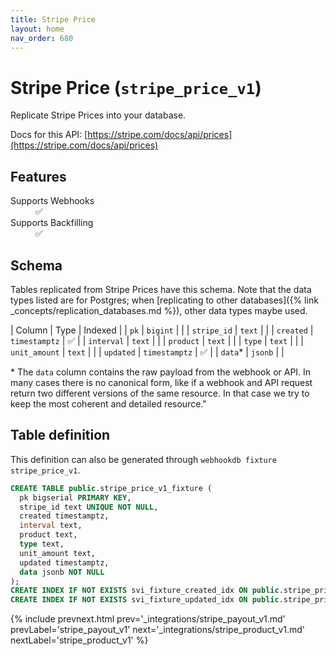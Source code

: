 ```yaml
---
title: Stripe Price
layout: home
nav_order: 680
---
```


# Stripe Price (`stripe_price_v1`)

Replicate Stripe Prices into your database.

Docs for this API: [https://stripe.com/docs/api/prices](https://stripe.com/docs/api/prices)

## Features

<dl>
<dt>Supports Webhooks</dt>
<dd>✅</dd>
<dt>Supports Backfilling</dt>
<dd>✅</dd>

</dl>

## Schema

Tables replicated from Stripe Prices have this schema.
Note that the data types listed are for Postgres;
when [replicating to other databases]({% link _concepts/replication_databases.md %}),
other data types maybe used.

| Column | Type | Indexed |
| `pk` | `bigint` |  |
| `stripe_id` | `text` |  |
| `created` | `timestamptz` | ✅ |
| `interval` | `text` |  |
| `product` | `text` |  |
| `type` | `text` |  |
| `unit_amount` | `text` |  |
| `updated` | `timestamptz` | ✅ |
| `data`* | `jsonb` |  |

<span class="fs-3">* The `data` column contains the raw payload from the webhook or API.
In many cases there is no canonical form, like if a webhook and API request return
two different versions of the same resource.
In that case we try to keep the most coherent and detailed resource."</span>

## Table definition

This definition can also be generated through `webhookdb fixture stripe_price_v1`.

```sql
CREATE TABLE public.stripe_price_v1_fixture (
  pk bigserial PRIMARY KEY,
  stripe_id text UNIQUE NOT NULL,
  created timestamptz,
  interval text,
  product text,
  type text,
  unit_amount text,
  updated timestamptz,
  data jsonb NOT NULL
);
CREATE INDEX IF NOT EXISTS svi_fixture_created_idx ON public.stripe_price_v1_fixture (created);
CREATE INDEX IF NOT EXISTS svi_fixture_updated_idx ON public.stripe_price_v1_fixture (updated);
```

{% include prevnext.html prev='_integrations/stripe_payout_v1.md' prevLabel='stripe_payout_v1' next='_integrations/stripe_product_v1.md' nextLabel='stripe_product_v1' %}
